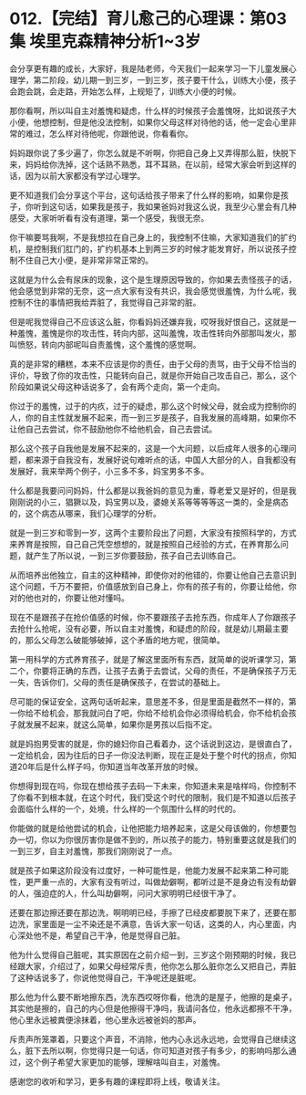 # 012.【完结】育儿愈己的心理课：第03集 埃里克森精神分析1~3岁

会分享更有趣的成长，大家好，我是陆老师，今天我们一起来学习一下儿童发展心理学，第二阶段，幼儿期一到三岁，一到三岁，孩子要干什么，训练大小便，孩子会跑会跳，会走路，开始怎么样，上规矩了，训练大小便的时候。

那你看啊，所以叫自主对羞愧和疑虑，什么样的时候孩子会羞愧呀，比如说孩子大小便，他想控制，但是他没法控制，如果你父母这样对待他的话，他一定会心里非常的难过，怎么样对待他呢，你跟他说，你看看你。

妈妈跟你说了多少遍了，你怎么就是不听啊，你把自己身上又弄得那么脏，快脱下来，妈妈给你洗掉，这个话熟不熟悉，耳不耳熟，在以前，经常大家会听到这样的话，因为以前大家都没有学过心理学。

更不知道我们会分享这个平台，这句话给孩子带来了什么样的影响，如果你是孩子，你听到这句话，如果我是孩子，我如果爸妈对我这么说，我至少心里会有几种感受，大家听听看有没有道理，第一个感受，我很无奈。

你干嘛要骂我啊，不是我想拉在自己身上的，我控制不住嘛，大家知道我们的扩约机，是控制我们肛门的，扩约机基本上到两三岁的时候才能发育好，所以说孩子控制不住自己大小便，是非常非常正常的。

这就是为什么会有尿床的现象，这个是生理原因导致的，你如果去责怪孩子的话，他会感觉到非常的无奈，这一点大家有没有共识，我会感觉很羞愧，为什么呢，我控制不住的事情把我给弄脏了，我觉得自己非常的脏。

但是呢我觉得自己不应该这么脏，你看妈妈还嫌弃我，哎呀我好恨自己，这就是一种羞愧，羞愧是你的攻击性，转向内部，这叫羞愧，攻击性转向外部那叫发火，那叫愤怒，转向内部呢叫自责羞愧，这个羞愧的感觉啊。

真的是非常的糟糕，本来不应该是你的责任，由于父母的责骂，由于父母不恰当的评价，导致了你的攻击性，只能转向自己，就是你开始自己攻击自己，那么，这个阶段如果说父母这种话说多了，会有两个走向，第一个走向。

你过于的羞愧，过于的内疚，过于的疑虑，那么这个时候父母，就会成为控制你的人，你的自主性就发展不起来，而一到三岁是孩子，自我发展的高峰期，如果你不让他自己去尝试，你不鼓励他你不给他机会，自己去尝试。

那么这个孩子自我他是发展不起来的，这是一个大问题，以后成年人很多的心理问题，都来源于自我没有，发展好说句难听点的话，中国人大部分的人，自我都没有发展好，我来举两个例子，小三多不多，妈宝男多不多。

什么都是我要问问妈妈，什么都是以我爸妈的意见为重，尊老爱又是好的，但是我刚刚说的小三，猖獗以及，妈宝男以及，婆媳关系等等等等这一类的，全是病态的，这个病态从哪来，我们心理学的分析。

就是一到三岁和零到一岁，这两个主要阶段出了问题，大家没有按照科学的，方式来养育是按照，自己自己凭空想想的，就是按照自己经验的方式，在养育那么问题，就产生了所以说，一到三岁你要鼓励，孩子自己去训练自己。

从而培养出他独立，自主的这种精神，即使你对的他错的，你要让他自己去意识到这个问题，千万不要把，价值感放到自己身上，你有的孩子有的，你要让给他，你对的他也对的，你要让他对懂吗。

现在不是跟孩子在抢价值感的时候，你不要跟孩子去抢东西，你成年人了你跟孩子去抢什么抢呢，没有必要，所以自主对羞愧，和疑虑的阶段，就是幼儿期最主要的，那么父母怎么破能够破掉，这个矛盾的地方呢，很简单。

第一用科学的方式养育孩子，就是了解这里面所有东西，就简单的说听课学习，第二个，你要将正确的东西，让孩子去勇于去尝试，父母的责任，不是确保孩子万无一失，告诉你们，父母的责任是确保孩子，在尝试的基础上。

尽可能的保证安全，这两句话听起来，意思差不多，但是里面是截然不一样的，第一你给不给机会，那我就问白了吧，你给不给机会你必须得给机会，你不给机会孩子就发展不起来，就这么简单，如果你是男孩以后指不定。

就是妈抱男受害的就是，你的媳妇你自己看着办，这个话说到这边，是很直白了，一定给机会，因为往后的日子一你没法判断，现在正是处于整个时代的拐点，你知道20年后是什么样子吗，你知道当年改革开放的时候。

你想得到现在吗，你现在想给孩子去码一下未来，你知道未来是啥样吗，你控制不了你看不到根本就，在这个时代，我们受这个时代的限制，我们是不知道以后孩子会面临什么样的一个，处境，什么样的一个氛围什么样的时代的。

你能做的就是给他尝试的机会，让他把能力培养起来，这是父母该做的，你想要包办一切，你以为你很厉害你是做不到的，所以孩子的能力，特别重要这就是我们的一到三岁，自主对羞愧，那我们刚刚说了一点。

就是孩子如果这阶段没有过度好，一种可能性是，他能力发展不起来第二种可能性，更严重一点的，大家有没有听过，叫做劫僻啊，都听过是不是身边有没有劫僻的人，强迫症的人，什么叫劫僻啊，问问大家明明已经很干净了。

还要在那边擦还要在那边洗，啊明明已经，手擦了已经皮都要脱下来了，还要在那边洗，家里面是一尘不染还是不满意，告诉大家一句话，这类的人，内心里面，内心深处他不是，希望自己干净，他是觉得自己脏。

他为什么觉得自己脏呢，其实原因在之前介绍一到，三岁这个刚预期的时候，我已经跟大家，介绍过了，如果父母经常斥责，他你怎么那么脏你怎么又把自己，弄脏了这种话说多了，你说他觉得自己，干净呢还是脏呢。

那么他为什么要不断地擦东西，洗东西哎呀你看，他洗的是屋子，他擦的是桌子，其实他是擦的，自己的内心但是他擦得干净吗，我请问各位，他永远都擦不干净，他心里永远被粪便涂抹着，他心里永远被爸妈的那声。

斥责声所笼罩着，只要这个声音，不消除，他内心永远永远地，会觉得自己继续这么，脏下去所以啊，你觉得只是一句话，你可知道对孩子有多少，的影响吗那么通过，这个例子希望大家更加的能够，理解啥叫自主，对羞愧。

感谢您的收听和学习，更多有趣的课程即将上线，敬请关注。